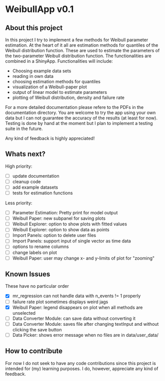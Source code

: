 # WeibullApp v0.1

## About this project
In this project I try to implement a few methods for Weibull parameter
estimation. At the heart of it all are estimation methods for quantiles of
the Weibull distribution function. These are used to estimate the parameters
of the two-parameter Weibull distribution function. The functionalities are
combined in a ShinyApp. Functionalities will include:
  - Choosing example data sets
  - reading in own data
  - choosing estimation methods for quantiles
  - visualization of a Weibull-paper plot
  - output of linear model to estimate parameters
  - plotting of Weibull distribution, density and failure rate

For a more detailed documentation please refere to the PDFs in the documentation
directory.
You are welcome to try the app using your own data but I can not guarantee the
accuracy of the results (at least for now). Testing is done by hand at the
moment but I plan to implement a testing suite in the future.

Any kind of feedback is highly appreciated!

## Whats next?
High priority:
  - [ ] update documentation
  - [ ] cleanup code
  - [ ] add example datasets
  - [ ] tests for estimation functions

Less priority:
  - [ ] Parameter Estimation: Pretty print for model output
  - [ ] Weibull Paper: new subpanel for saving plots
  - [ ] Weibull Explorer: option to show plots with fitted values
  - [ ] Weibull Explorer: option to show data as points
  - [ ] Import Panels: option to delete user files
  - [ ] Import Panels: support input of single vector as time data
  - [ ] options to rename columns
  - [ ] change labels on plot
  - [ ] Weibull Paper: user may change x- and y-limits of plot for "zooming"

## Known Issues
These have no particular order
 - [x] mr_regression can not handle data with n_events != 1 properly
 - [ ] failure rate plot sometimes displays weird jags
 - [x] Weibull Paper: legend disappears on plot when all methods are unselected
 - [ ] Data Converter Module: can save data without converting it
 - [ ] Data Converter Module: saves file after changing textInput and without clicking the save button
 - [ ] Data Picker: shows error message when no files are in data/user_data/

## How to contribute
For now I do not seek to have any code contributions since this project is
intended for (my) learning purposes. I do, however, appreciate any kind of
feedback.
